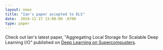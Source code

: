 ```yaml
---
layout: news
title: "Ian's paper accepted to DLS"
date:  2019-11-17 13:00:00 -0700
type: paper
---
```


Check out Ian's latest paper, "Aggregating Local Storage for Scalable Deep Learning I/O" published on [Deep Learning on Supercompusters](https://sc19.supercomputing.org/presentation/?id=ws_dls106&sess=sess101).
